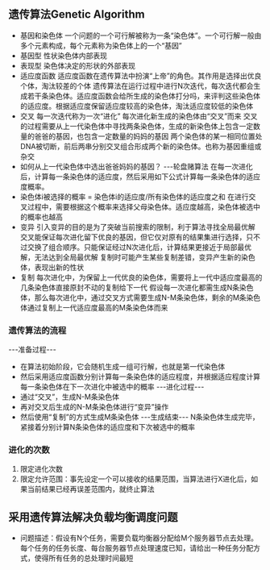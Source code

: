 ## 遗传算法Genetic Algorithm
* 基因和染色体
一个问题的一个可行解被称为一条“染色体”。一个可行解一般由多个元素构成，每个元素称为染色体上的一个“基因”
* 基因型
性状染色体内部表现
* 表现型
染色体决定的形状的外部表现
* 适应度函数
适应度函数在遗传算法中扮演“上帝”的角色。其作用是选择出优良个体，淘汰较差的个体
遗传算法在运行过程中进行N次迭代，每次迭代都会生成若干条染色体。适应度函数会给所生成的染色体打分吗，来评判这些染色体的适应度。根据适应度保留适应度较高的染色体，淘汰适应度较低的染色体
* 交叉
每一次迭代称为一次“进化”
每次进化新生成的染色体由“交叉”而来
交叉的过程需要从上一代染色体中寻找两条染色体，生成的新染色体上包含一定数量的爸爸的基因，也包含一定数量的妈妈的基因
两个染色体的某一相同位置处DNA被切断，前后两串分别交叉组合形成两个新的染色体。也称为基因重组或杂交
* 如何从上一代染色体中选出爸爸妈妈的基因？
---轮盘赌算法
在每一次进化后，计算每一条染色体的适应度，然后采用如下公式计算每一条染色体的适应度概率。
* 染色体i被选择的概率 = 染色体i的适应度/所有染色体的适应度之和
在进行交叉过程中，需要根据这个概率来选择父母染色体。适应度越高，染色体被选中的概率也越高
* 变异
引入变异的目的是为了突破当前搜索的限制，利于算法寻找全局最优解
交叉能保证每次进化留下优良的基因，但它仅对原有的结果集进行选择，只不过交换了组合顺序。只能保证经过N次进化后，计算结果更接近于局部最优解，无法达到全局最优解
复制时可能产生某些复制差错，变异产生新的染色体，表现出新的性状
* 复制
每次进化中，为保留上一代优良的染色体，需要将上一代中适应度最高的几条染色体直接原封不动的复制给下一代
假设每一次进化都需生成N条染色体，那么每次进化中，通过交叉方式需要生成N-M条染色体，剩余的M条染色体通过复制上一代适应度最高的M条染色体而来

### 遗传算法的流程
---准备过程---
- 在算法初始阶段，它会随机生成一组可行解，也就是第一代染色体
- 然后采用适应度函数分别计算每一条染色体的适应程度，并根据适应程度计算每一条染色体在下一次进化中被选中的概率
---进化过程---
- 通过“交叉”，生成N-M条染色体
- 再对交叉后生成的N-M条染色体进行“变异”操作
- 然后使用“复制”的方式生成M条染色体
---生成结束---
N条染色体生成完毕，紧接着分别计算N条染色体的适应度和下次被选中的概率

### 进化的次数
1. 限定进化次数
2. 限定允许范围：事先设定一个可以接收的结果范围，当算法进行X进化后，如果当前结果已经再误差范围内，就终止算法

## 采用遗传算法解决负载均衡调度问题
* 问题描述：假设有N个任务，需要负载均衡器分配给M个服务器节点去处理。每个任务的任务长度、每台服务器节点处理速度已知，请给出一种任务分配方式，使得所有任务的总处理时间最短
